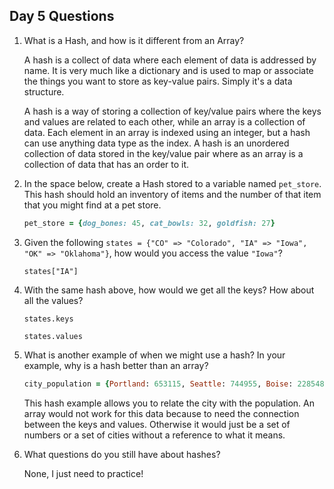 ## Day 5 Questions

1. What is a Hash, and how is it different from an Array?

   A hash is a collect of data where each element of data is addressed by name.  It is very much like a dictionary and is used to map or associate the things you want to store as key-value pairs.  Simply it's a data structure.

   A hash is a way of storing a collection of key/value pairs where the keys and values are related to each other, while an array is a collection of data.  Each element in an array is indexed using an integer, but a hash can use anything data type as the index.  A hash is an unordered collection of data stored in the key/value pair where as an array is a collection of data that has an order to it.

1. In the space below, create a Hash stored to a variable named `pet_store`.  This hash should hold an inventory of items and the number of that item that you might find at a pet store.

   ```ruby
   pet_store = {dog_bones: 45, cat_bowls: 32, goldfish: 27}
   ```

1. Given the following `states = {"CO" => "Colorado", "IA" => "Iowa", "OK" => "Oklahoma"}`, how would you access the value `"Iowa"`?

   `states["IA"]`

1. With the same hash above, how would we get all the keys?  How about all the values?

   `states.keys`

   `states.values`

1. What is another example of when we might use a hash?  In your example, why is a hash better than an array?

   ```ruby
   city_population = {Portland: 653115, Seattle: 744955, Boise: 228548}
   ```

   This hash example allows you to relate the city with the population.  An array would not work for this data because to need the connection between the keys and values.  Otherwise it would just be a set of numbers or a set of cities without a reference to what it means.

1. What questions do you still have about hashes?

   None, I just need to practice!
